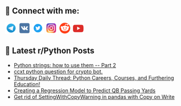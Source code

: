 ## 🔎 Connect with me:
[<img src="https://github.com/bullbesh/bullbesh/blob/main/images/Telegram.png" width="32" height="32" />](https://t.me/bullbesh)
[<img src="https://github.com/bullbesh/bullbesh/blob/main/images/VK.png" width="32" height="32" />](https://vk.com/bullbesh)
[<img src="https://github.com/bullbesh/bullbesh/blob/main/images/Twitter.png" width="32" height="32" />](https://twitter.com/bullbesh1)
[<img src="https://github.com/bullbesh/bullbesh/blob/main/images/Instagram.png" width="32" height="32" />](https://www.instagram.com/bullbesh)
[<img src="https://github.com/bullbesh/bullbesh/blob/main/images/Reddit.png" width="32" height="32" />](https://www.reddit.com/user/bullbesh)
[<img src="https://github.com/bullbesh/bullbesh/blob/main/images/YouTube.png" width="32" height="32" />](https://www.youtube.com/channel/UCtfjRs6uzgq5mfm8S06WTcg)

## 📕 Latest r/Python Posts
<!-- BLOG-POST-LIST:START -->
- [Python strings: how to use them -- Part 2](https://www.reddit.com/r/Python/comments/zs8a5j/python_strings_how_to_use_them_part_2/)
- [ccxt python question for crypto bot.](https://www.reddit.com/r/Python/comments/zs63qi/ccxt_python_question_for_crypto_bot/)
- [Thursday Daily Thread: Python Careers, Courses, and Furthering Education!](https://www.reddit.com/r/Python/comments/zs5y8q/thursday_daily_thread_python_careers_courses_and/)
- [Creating a Regression Model to Predict QB Passing Yards](https://www.reddit.com/r/Python/comments/zs54v2/creating_a_regression_model_to_predict_qb_passing/)
- [Get rid of SettingWithCopyWarning in pandas with Copy on Write](https://www.reddit.com/r/Python/comments/zs4kau/get_rid_of_settingwithcopywarning_in_pandas_with/)
<!-- BLOG-POST-LIST:END -->
